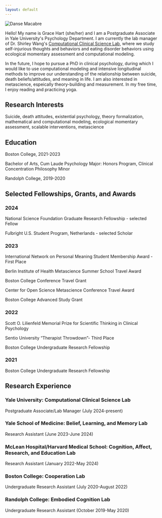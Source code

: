 ```yaml
---
layout: default
---
```


![Danse Macabre]({{site.banner}})

Hello! My name is Grace Hart (she/her) and I am a Postgraduate Associate in Yale University's Psychology Department. I am currently the lab manager of Dr. Shirley Wang's [Computational Clinical Science Lab](https://ccslab.yale.edu/), where we study self-injurious thoughts and behaviors and eating disorder behaviors using ecological momentary assessment and computational modeling. 

In the future, I hope to pursue a PhD in clinical psychology, during which I would like to use computational modeling and intensive longitudinal methods to improve our understanding of the relationship between suicide, death beliefs/attitudes, and meaning in life. I am also interested in metascience, espeically theory-building and measurement. In my free time, I enjoy reading and practicing yoga.

<!-- There should be whitespace between paragraphs. -->

<!-- There should be whitespace between paragraphs. We recommend including a README, or a file with information about your project. -->

## Research Interests
Suicide, death attitudes, existential psychology, theory formalization, mathematical and computational modeling, ecological momentary assessment, scalable interventions, metascience


## Education
Boston College, 2021-2023

  Bachelor of Arts, Cum Laude
    Psychology Major: Honors Program, Clinical Concentration
    Philosophy Minor

Randolph College, 2019-2020

<!-- > This is a blockquote following a header. -->
<!-- > -->
<!-- > When something is important enough, you do it even if the odds are not in your favor. -->

## Selected Fellowships, Grants, and Awards
### 2024
  National Science Foundation Graduate Research Fellowship - selected Fellow
  
  Fulbright U.S. Student Program, Netherlands - selected Scholar

### 2023
  International Network on Personal Meaning Student Membership Award - First Place
  
  Berlin Institute of Health Metascience Summer School Travel Award

  Boston College Conference Travel Grant

  Center for Open Science Metascience Conference Travel Award

  Boston College Advanced Study Grant

### 2022
  Scott O. Lilienfeld Memorial Prize for Scientific Thinking in Clinical Psychology

  Sentio University “Therapist Throwdown”- Third Place

  Boston College Undergraduate Research Fellowship

### 2021
  Boston College Undergraduate Research Fellowship

## Research Experience
### Yale University: Computational Clinical Science Lab
  Postgraduate Associate/Lab Manager (July 2024-present)

### Yale School of Medicine: Belief, Learning, and Memory Lab 
  
  Research Assistant (June 2023-June 2024)

### McLean Hospital/Harvard Medical School: Cognition, Affect, Research, and Education Lab 

  Research Assistant (January 2022-May 2024)

### Boston College: Cooperation Lab 

  Undergraduate Research Assistant (July 2020-August 2022)

### Randolph College: Embodied Cognition Lab

  Undergraduate Research Assistant (October 2019-May 2020)

<!-- ```js
// Javascript code with syntax highlighting.
var fun = function lang(l) {
  dateformat.i18n = require('./lang/' + l)
  return true;
}
```

```ruby
# Ruby code with syntax highlighting
GitHubPages::Dependencies.gems.each do |gem, version|
  s.add_dependency(gem, "= #{version}")
end
``` -->

<!-- #### Header 4

*   This is an unordered list following a header.
*   This is an unordered list following a header.
*   This is an unordered list following a header.

##### Header 5

1.  This is an ordered list following a header.
2.  This is an ordered list following a header.
3.  This is an ordered list following a header.

###### Header 6

| head1        | head two          | three |
|:-------------|:------------------|:------|
| ok           | good swedish fish | nice  |
| out of stock | good and plenty   | nice  |
| ok           | good `oreos`      | hmm   |
| ok           | good `zoute` drop | yumm  |

### There's a horizontal rule below this.

* * *

### Here is an unordered list:

*   Item foo
*   Item bar
*   Item baz
*   Item zip

### And an ordered list:

1.  Item one
1.  Item two
1.  Item three
1.  Item four

### And a nested list:

- level 1 item
  - level 2 item
  - level 2 item
    - level 3 item
    - level 3 item
- level 1 item
  - level 2 item
  - level 2 item
  - level 2 item
- level 1 item
  - level 2 item
  - level 2 item
- level 1 item

### Small image

![Octocat](https://github.githubassets.com/images/icons/emoji/octocat.png)

### Large image

![Branching](https://guides.github.com/activities/hello-world/branching.png)


### Definition lists can be used with HTML syntax.

<dl>
<dt>Name</dt>
<dd>Godzilla</dd>
<dt>Born</dt>
<dd>1952</dd>
<dt>Birthplace</dt>
<dd>Japan</dd>
<dt>Color</dt>
<dd>Green</dd>
</dl>

```
Long, single-line code blocks should not wrap. They should horizontally scroll if they are too long. This line should be long enough to demonstrate this.
```

```
The final element.
``` -->
